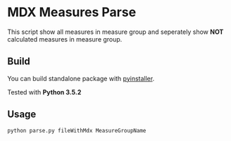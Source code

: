 # MDX Measures Parse

This script show all measures in measure group and seperately show **NOT** calculated measures in measure group.

## Build

You can build standalone package with [pyinstaller](http://www.pyinstaller.org/).

Tested with **Python 3.5.2**

## Usage
`python parse.py fileWithMdx MeasureGroupName`
  
        